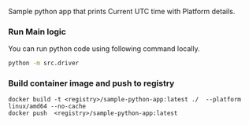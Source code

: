 Sample python app that prints Current UTC time with Platform details.

### Run Main logic
You can run python code using following command locally.
```bash
python -m src.driver
```

### Build container image and push to registry

```
docker build -t <registry>/sample-python-app:latest ./  --platform linux/amd64 --no-cache
docker push  <registry>/sample-python-app:latest
```